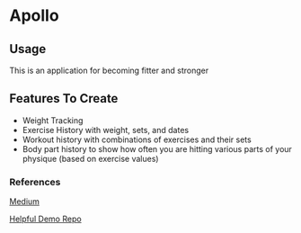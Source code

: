 #  Apollo

## Usage

This is an application for becoming fitter and stronger

## Features To Create
* Weight Tracking
* Exercise History with weight, sets, and dates
* Workout history with combinations of exercises and their sets
* Body part history to show how often you are hitting various parts of your physique (based on exercise values)


### References

[Medium](https://github.com/emptybasket/anothertodo-app/blob/develop/Another%20ToDo%20App/Another%20ToDo%20App/Screens/AddToDoListItemScreen.swift)

[Helpful Demo Repo](https://github.com/gahntpo/SnippetBox-SwiftData/blob/main/SnippetBox/swift%20data/models/Folder.swift)
